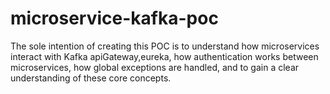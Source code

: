 # microservice-kafka-poc
The sole intention of creating this POC is to understand how microservices interact with Kafka apiGateway,eureka, how authentication works between microservices, how global exceptions are handled, and to gain a clear understanding of these core concepts.
